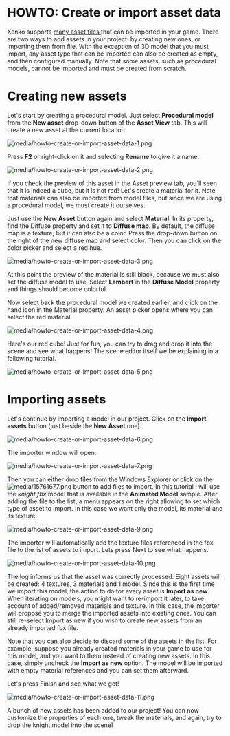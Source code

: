 # HOWTO: Create or import asset data

Xenko supports [many asset files ](http://paradox3d.net/features/assets) that can be imported in your game. There are two ways to add assets in your project: by creating new ones, or importing them from file. With the exception of 3D model that you must import, any asset type that can be imported can also be created as empty, and then configured manually. Note that some assets, such as procedural models, cannot be imported and must be created from scratch.

# Creating new assets

Let's start by creating a procedural model. Just select **Procedural model** from the **New asset** drop-down button of the **Asset View** tab. This will create a new asset at the current location.

![media/howto-create-or-import-asset-data-1.png](media/howto-create-or-import-asset-data-1.png) 

Press **F2** or right-click on it and selecting **Rename** to give it a name.

![media/howto-create-or-import-asset-data-2.png](media/howto-create-or-import-asset-data-2.png) 

If you check the preview of this asset in the Asset preview tab, you'll seen that it is indeed a cube, but it is not red! Let's create a material for it. Note that materials can also be imported from model files, but since we are using a procedural model, we must create it ourselves.

Just use the **New Asset** button again and select **Material**. In its property, find the Diffuse property and set it to **Diffuse map**. By default, the diffuse map is a texture, but it can also be a color. Press the drop-down button on the right of the new diffuse map and select color. Then you can click on the color picker and select a red hue.

![media/howto-create-or-import-asset-data-3.png](media/howto-create-or-import-asset-data-3.png) 

At this point the preview of the material is still black, because we must also set the diffuse model to use. Select **Lambert** in the **Diffuse Model** property and things should become colorful.

Now select back the procedural model we created earlier, and click on the hand icon in the Material property. An asset picker opens where you can select the red material.

![media/howto-create-or-import-asset-data-4.png](media/howto-create-or-import-asset-data-4.png) 

Here's our red cube! Just for fun, you can try to drag and drop it into the scene and see what happens! The scene editor itself we be explaining in a following tutorial.

![media/howto-create-or-import-asset-data-5.png](media/howto-create-or-import-asset-data-5.png) 

# Importing assets

Let's continue by importing a model in our project. Click on the **Import assets** button (just beside the **New Asset** one).

![media/howto-create-or-import-asset-data-6.png](media/howto-create-or-import-asset-data-6.png) 

The importer window will open:

![media/howto-create-or-import-asset-data-7.png](media/howto-create-or-import-asset-data-7.png) 

Then you can either drop files from the Windows Explorer or click on the ![media/15761677.png](media/15761677.png)  button to add files to import. In this tutorial I will use the *knight.fbx* model that is available in the **Animated Model** sample. After adding the file to the list, a menu appears on the right allowing to set which type of asset to import. In this case we want only the model, its material and its texture.

![media/howto-create-or-import-asset-data-9.png](media/howto-create-or-import-asset-data-9.png) 

The importer will automatically add the texture files referenced in the fbx file to the list of assets to import. Lets press Next to see what happens.

![media/howto-create-or-import-asset-data-10.png](media/howto-create-or-import-asset-data-10.png) 

The log informs us that the asset was correctly processed. Eight assets will be created: 4 textures, 3 materials and 1 model. Since this is the first time we import this model, the action to do for every asset is **Import as new**. When iterating on models, you might want to re-import it later, to take account of added/removed materials and texture. In this case, the importer will propose you to merge the imported assets into existing ones. You can still re-select Import as new if you wish to create new assets from an already imported fbx file.

Note that you can also decide to discard some of the assets in the list. For example, suppose you already created materials in your game to use for this model, and you want to them instead of creating new assets. In this case, simply uncheck the **Import as new** option. The model will be imported with empty material references and you can set them afterward.

Let's press Finish and see what we got!

![media/howto-create-or-import-asset-data-11.png](media/howto-create-or-import-asset-data-11.png) 

A bunch of new assets has been added to our project! You can now customize the properties of each one, tweak the materials, and again, try to drop the knight model into the scene!


